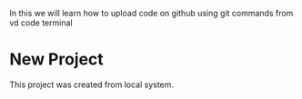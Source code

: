 In this we will learn how to upload code on github using git commands from vd code terminal

# New Project

This  project was created from local system.
